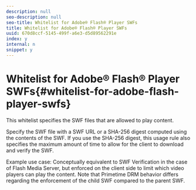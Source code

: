```yaml
---
description: null
seo-description: null
seo-title: Whitelist for Adobe® Flash® Player SWFs
title: Whitelist for Adobe® Flash® Player SWFs
uuid: 670d8ccf-5145-499f-a6e3-d5d89562291e
index: y
internal: n
snippet: y
---
```


# Whitelist for Adobe® Flash® Player SWFs{#whitelist-for-adobe-flash-player-swfs}

This whitelist specifies the SWF files that are allowed to play content.

Specify the SWF file with a SWF URL or a SHA-256 digest computed using the contents of the SWF. If you use the SHA-256 digest, this usage rule also specifies the maximum amount of time to allow for the client to download and verify the SWF.

Example use case: Conceptually equivalent to SWF Verification in the case of Flash Media Server, but enforced on the client side to limit which video players can play the content. Note that Primetime DRM behavior differs regarding the enforcement of the child SWF compared to the parent SWF. 
